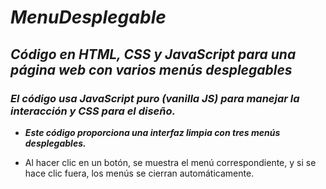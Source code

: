 # **_MenuDesplegable_**

## **_Código en HTML, CSS y JavaScript para una página web con varios menús desplegables_**

### **_El código usa JavaScript puro (vanilla JS) para manejar la interacción y CSS para el diseño._**

- **_Este código proporciona una interfaz limpia con tres menús desplegables._**
  
- Al hacer clic en un botón, se muestra el menú correspondiente, y si se hace clic fuera, los menús se cierran automáticamente. 
